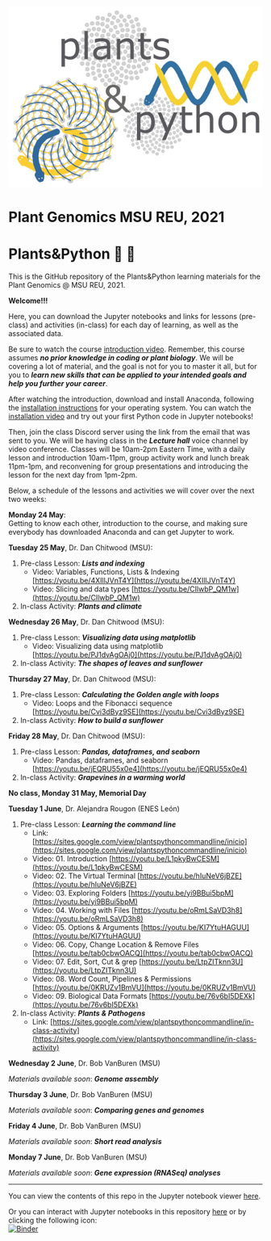 ![alt text](https://github.com/DanChitwood/Plant_Genomics_MSU_REU_2021/blob/main/plants_python_logo.jpg)

# Plant Genomics MSU REU, 2021
# Plants&Python 🌻 🐍

This is the GitHub repository of the Plants&Python learning materials for the Plant Genomics @ MSU REU, 2021. 

**Welcome!!!**

Here, you can download the Jupyter notebooks and links for lessons (pre-class) and activities (in-class) for each day of learning, as well as the associated data.

Be sure to watch the course [introduction video](https://youtu.be/wXAf_XSNeZ4). Remember, this course assumes ***no prior knowledge in coding or plant biology***. We will be covering a lot of material, and the goal is not for you to master it all, but for you to ***learn new skills that can be applied to your intended goals and help you further your career***. 

After watching the introduction, download and install Anaconda, following the [installation instructions](https://docs.anaconda.com/anaconda/install/) for your operating system. You can watch the [installation video](https://youtu.be/FrDYpLVuTkQ) and try out your first Python code in Jupyter notebooks!

Then, join the class Discord server using the link from the email that was sent to you. We will be having class in the ***Lecture hall*** voice channel by video conference. Classes will be 10am-2pm Eastern Time, with a daily lesson and introduction 10am-11pm, group activity work and lunch break 11pm-1pm, and reconvening for group presentations and introducing the lesson for the next day from 1pm-2pm.

Below, a schedule of the lessons and activities we will cover over the next two weeks:

**Monday 24 May**:  
Getting to know each other, introduction to the course, and making sure everybody has downloaded Anaconda and can get Jupyter to work.

**Tuesday 25 May**, Dr. Dan Chitwood (MSU):
1. Pre-class Lesson: ***Lists and indexing***
    * Video: Variables, Functions, Lists & Indexing [https://youtu.be/4XIllJVnT4Y](https://youtu.be/4XIllJVnT4Y)
    * Video: Slicing and data types [https://youtu.be/CIlwbP_QM1w](https://youtu.be/CIlwbP_QM1w)
3. In-class Activity: ***Plants and climate***

**Wednesday 26 May**, Dr. Dan Chitwood (MSU):
1. Pre-class Lesson: ***Visualizing data using matplotlib***
    * Video: Visualizing data using matplotlib [https://youtu.be/PJ1dvAgOAj0](https://youtu.be/PJ1dvAgOAj0)
3. In-class Activity: ***The shapes of leaves and sunflower***

**Thursday 27 May**, Dr. Dan Chitwood (MSU):
1. Pre-class Lesson: ***Calculating the Golden angle with loops***
    * Video: Loops and the Fibonacci sequence [https://youtu.be/Cvi3dByz9SE](https://youtu.be/Cvi3dByz9SE)
3. In-class Activity: ***How to build a sunflower***

**Friday 28 May**, Dr. Dan Chitwood (MSU):
1. Pre-class Lesson: ***Pandas, dataframes, and seaborn***
    * Video: Pandas, dataframes, and seaborn [https://youtu.be/jEQRU55x0e4](https://youtu.be/jEQRU55x0e4)
3. In-class Activity: ***Grapevines in a warming world***

**No class, Monday 31 May, Memorial Day**

**Tuesday 1 June**, Dr. Alejandra Rougon (ENES León)
1. Pre-class Lesson: ***Learning the command line***
    * Link: [https://sites.google.com/view/plantspythoncommandline/inicio](https://sites.google.com/view/plantspythoncommandline/inicio)
    * Video: 01. Introduction [https://youtu.be/L1pkyBwCESM](https://youtu.be/L1pkyBwCESM)
    * Video: 02. The Virtual Terminal [https://youtu.be/hIuNeV6jBZE](https://youtu.be/hIuNeV6jBZE)
    * Video: 03. Exploring Folders [https://youtu.be/yi9BBui5bpM](https://youtu.be/yi9BBui5bpM)
    * Video: 04. Working with Files [https://youtu.be/oRmLSaVD3h8](https://youtu.be/oRmLSaVD3h8)
    * Video: 05. Options & Arguments [https://youtu.be/KI7YtuHAGUU](https://youtu.be/KI7YtuHAGUU)
    * Video: 06. Copy, Change Location & Remove Files [https://youtu.be/tab0cbwOACQ](https://youtu.be/tab0cbwOACQ)
    * Video: 07. Edit, Sort, Cut & grep [https://youtu.be/LtpZITknn3U](https://youtu.be/LtpZITknn3U)
    * Video: 08. Word Count, Pipelines & Permissions [https://youtu.be/0KRUZv1BmVU](https://youtu.be/0KRUZv1BmVU)
    * Video: 09. Biological Data Formats [https://youtu.be/76v6bI5DEXk](https://youtu.be/76v6bI5DEXk)
2. In-class Activity: ***Plants & Pathogens***
    * Link: [https://sites.google.com/view/plantspythoncommandline/in-class-activity](https://sites.google.com/view/plantspythoncommandline/in-class-activity)

**Wednesday 2 June**, Dr. Bob VanBuren (MSU) 

*Materials available soon*: ***Genome assembly***

**Thursday 3 June**, Dr. Bob VanBuren (MSU) 

*Materials available soon*: ***Comparing genes and genomes***

**Friday 4 June**, Dr. Bob VanBuren (MSU) 

*Materials available soon*: ***Short read analysis***

**Monday 7 June**, Dr. Bob VanBuren (MSU) 

*Materials available soon*: ***Gene expression (RNASeq) analyses***

_____
You can view the contents of this repo in the Jupyter notebook viewer [here](https://nbviewer.jupyter.org/github/DanChitwood/Plant_Genomics_MSU_REU_2021/tree/main/).

Or you can interact with Jupyter notebooks in this repository [here](https://mybinder.org/v2/gh/DanChitwood/Plant_Genomics_MSU_REU_2021/HEAD) or by clicking the following icon:  
[![Binder](https://mybinder.org/badge_logo.svg)](https://mybinder.org/v2/gh/DanChitwood/Plant_Genomics_MSU_REU_2021/HEAD)
